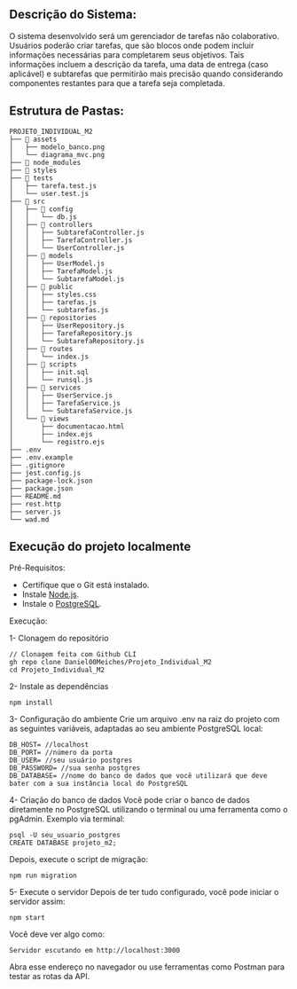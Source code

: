 ## Descrição do Sistema:

O sistema desenvolvido será um gerenciador de tarefas não colaborativo. Usuários poderão criar tarefas, que são blocos onde podem incluir informações necessárias para completarem seus objetivos. Tais informações incluem a descrição da tarefa, uma data de entrega (caso aplicável) e subtarefas que permitirão mais precisão quando considerando componentes restantes para que a tarefa seja completada.

## Estrutura de Pastas:

```
PROJETO_INDIVIDUAL_M2
├── 📁 assets
│   ├── modelo_banco.png
│   └── diagrama_mvc.png
├── 📁 node_modules
├── 📁 styles
├── 📁 tests
│   ├── tarefa.test.js
│   └── user.test.js
├── 📁 src
│   ├── 📁 config
│   │   └── db.js
│   ├── 📁 controllers
│   │   ├── SubtarefaController.js
│   │   ├── TarefaController.js
│   │   └── UserController.js
│   ├── 📁 models
│   │   ├── UserModel.js
│   │   ├── TarefaModel.js
│   │   └── SubtarefaModel.js
│   ├── 📁 public
│   │   ├── styles.css
│   │   ├── tarefas.js
│   │   └── subtarefas.js
│   ├── 📁 repositories
│   │   ├── UserRepository.js
│   │   ├── TarefaRepository.js
│   │   └── SubtarefaRepository.js
│   ├── 📁 routes
│   │   └── index.js
│   ├── 📁 scripts
│   │   ├── init.sql
│   │   └── runsql.js
│   ├── 📁 services
│   │   ├── UserService.js
│   │   ├── TarefaService.js
│   │   └── SubtarefaService.js
│   └── 📁 views
│       ├── documentacao.html
│       ├── index.ejs
│       └── registro.ejs
├── .env
├── .env.example
├── .gitignore
├── jest.config.js
├── package-lock.json
├── package.json
├── README.md
├── rest.http
├── server.js
└── wad.md
```

## Execução do projeto localmente

Pré-Requisitos:
- Certifique que o Git está instalado.
- Instale [Node.js](https://nodejs.org/pt).
- Instale o [PostgreSQL](https://www.postgresql.org/).

Execução:

1- Clonagem do repositório
```
// Clonagem feita com Github CLI
gh repo clone Daniel00Meiches/Projeto_Individual_M2
cd Projeto_Individual_M2
```

2- Instale as dependências
```
npm install
```

3- Configuração do ambiente
Crie um arquivo .env na raiz do projeto com as seguintes variáveis, adaptadas ao seu ambiente PostgreSQL local:
```
DB_HOST= //localhost
DB_PORT= //número da porta
DB_USER= //seu usuário postgres
DB_PASSWORD= //sua senha postgres
DB_DATABASE= //nome do banco de dados que você utilizará que deve bater com a sua instância local do PostgreSQL
```

4- Criação do banco de dados
Você pode criar o banco de dados diretamente no PostgreSQL utilizando o terminal ou uma ferramenta como o pgAdmin. Exemplo via terminal:
```
psql -U seu_usuario_postgres
CREATE DATABASE projeto_m2;
```
Depois, execute o script de migração:
```
npm run migration
```

5- Execute o servidor
Depois de ter tudo configurado, você pode iniciar o servidor assim:
```
npm start
```
Você deve ver algo como:
```
Servidor escutando em http://localhost:3000
```
Abra esse endereço no navegador ou use ferramentas como Postman para testar as rotas da API.